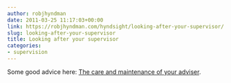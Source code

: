 ```yaml
---
author: robjhyndman
date: 2011-03-25 11:17:03+00:00
link: https://robjhyndman.com/hyndsight/looking-after-your-supervisor/
slug: looking-after-your-supervisor
title: Looking after your supervisor
categories:
- supervision
---
```


Some good advice here: [The care and maintenance of your adviser](http://www.nature.com/naturejobs/2011/110127/full/nj7331-570a.html).
